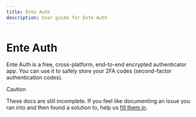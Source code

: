 ```yaml
---
title: Ente Auth
description: User guide for Ente Auth
---
```


# Ente Auth

Ente Auth is a free, cross-platform, end-to-end encrypted authenticator app. You
can use it to safely store your 2FA codes (second-factor authentication codes).

> [!CAUTION]
>
> These docs are still incomplete. If you feel like documenting an issue you ran
> into and then found a solution to, help us [fill them in](/about/contribute).
